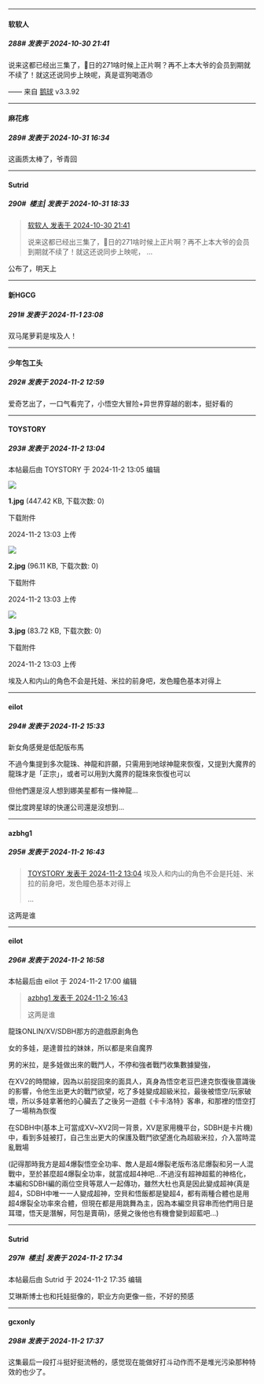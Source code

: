 ﻿
*****

####  软软人  
##### 288#       发表于 2024-10-30 21:41

说来这都已经出三集了，🐶日的271啥时候上正片啊？再不上本大爷的会员到期就不续了！就这还说同步上映呢，真是诓狗喝酒😠

—— 来自 [鹅球](https://www.pgyer.com/GcUxKd4w) v3.3.92


*****

####  麻花疼  
##### 289#       发表于 2024-10-31 16:34

这画质太棒了，爷青回


*****

####  Sutrid  
##### 290#         楼主| 发表于 2024-10-31 18:33

<blockquote><a href="httphttps://bbs.saraba1st.com/2b/forum.php?mod=redirect&amp;goto=findpost&amp;pid=66580926&amp;ptid=2146289" target="_blank">软软人 发表于 2024-10-30 21:41</a>

说来这都已经出三集了，🐶日的271啥时候上正片啊？再不上本大爷的会员到期就不续了！就这还说同步上映呢， ...</blockquote>
公布了，明天上


*****

####  新HGCG  
##### 291#       发表于 2024-11-1 23:08

双马尾萝莉是埃及人！


*****

####  少年包工头  
##### 292#       发表于 2024-11-2 12:59

爱奇艺出了，一口气看完了，小悟空大冒险+异世界穿越的剧本，挺好看的


*****

####  TOYSTORY  
##### 293#       发表于 2024-11-2 13:04

 本帖最后由 TOYSTORY 于 2024-11-2 13:05 编辑 

<img src="https://img.saraba1st.com/forum/202411/02/130336m5zx5x5qqejc7d0d.jpg" referrerpolicy="no-referrer">

<strong>1.jpg</strong> (447.42 KB, 下载次数: 0)

下载附件

2024-11-2 13:03 上传

<img src="https://img.saraba1st.com/forum/202411/02/130341hpo77d9bd8ewewow.jpg" referrerpolicy="no-referrer">

<strong>2.jpg</strong> (96.11 KB, 下载次数: 0)

下载附件

2024-11-2 13:03 上传

<img src="https://img.saraba1st.com/forum/202411/02/130349lnodeue7gzsgu8h3.jpg" referrerpolicy="no-referrer">

<strong>3.jpg</strong> (83.72 KB, 下载次数: 0)

下载附件

2024-11-2 13:03 上传

埃及人和内山的角色不会是托娃、米拉的前身吧，发色瞳色基本对得上


*****

####  eilot  
##### 294#       发表于 2024-11-2 15:33

新女角感覺是低配版布馬

不過今集提到多次龍珠、神龍和許願，只需用到地球神龍來恢復，又提到大魔界的龍珠才是「正宗」，或者可以用到大魔界的龍珠來恢復也可以

但他們還是沒人想到娜美星都有一條神龍...

傑比度跨星球的快運公司還是沒想到...


*****

####  azbhg1  
##### 295#       发表于 2024-11-2 16:43

<blockquote><a href="httphttps://bbs.saraba1st.com/2b/forum.php?mod=redirect&amp;goto=findpost&amp;pid=66601399&amp;ptid=2146289" target="_blank">TOYSTORY 发表于 2024-11-2 13:04</a>
埃及人和内山的角色不会是托娃、米拉的前身吧，发色瞳色基本对得上

 ...</blockquote>
这两是谁


*****

####  eilot  
##### 296#       发表于 2024-11-2 16:58

 本帖最后由 eilot 于 2024-11-2 17:00 编辑 
<blockquote><a href="httphttps://bbs.saraba1st.com/2b/forum.php?mod=redirect&amp;goto=findpost&amp;pid=66602467&amp;ptid=2146289" target="_blank">azbhg1 发表于 2024-11-2 16:43</a>

这两是谁</blockquote>
龍珠ONLIN/XV/SDBH那方的遊戲原創角色

女的多娃，是達普拉的妹妹，所以都是來自魔界

男的米拉，是多娃做出來的戰鬥人，不停和強者戰鬥收集數據變強，

在XV2的時間線，因為以前捉回來的面具人，真身為悟空老豆巴達克恢復後意識後的影響，令他生出更大的戰鬥欲望，吃了多娃變成超級米拉，最後被悟空/玩家破壞，所以多娃拿著他的心臟去了之後另一遊戲《卡卡洛特》客串，和那裡的悟空打了一場稍為恢復

在SDBH中(基本上可當成XV~XV2同一背景，XV是家用機平台，SDBH是卡片機)中，看到多娃被打，自己生出更大的保護及戰鬥欲望進化為超級米拉，介入當時混亂戰場

(記得那時我方是超4爆裂悟空全功率、敵人是超4爆裂老版布洛尼爆裂和另一人混戰中，至於甚麼超4爆裂全功率，就當成超4神吧...不過沒有超神超藍的神格化，本編和SDBH編的兩位空貝等眾人一起傳功，雖然大杜也真是因此變成超神(真是超4，SDBH中唯一一人變成超神，空貝和悟飯都是變超4，都有兩種合體也是用超4爆裂全功率來合體，但現在都是用跳舞為主，因為本編空貝容串而他們用日是耳環，悟天是潛解，阿包是賣萌)，感覺之後他也有機會變到超藍吧...)


*****

####  Sutrid  
##### 297#         楼主| 发表于 2024-11-2 17:34

 本帖最后由 Sutrid 于 2024-11-2 17:35 编辑 

艾琳斯博士也和托娃挺像的，职业方向更像一些，不好的预感

*****

####  gcxonly  
##### 298#       发表于 2024-11-2 17:37

这集最后一段打斗挺好挺流畅的，感觉现在能做好打斗动作而不是堆光污染那种特效的也少了。

